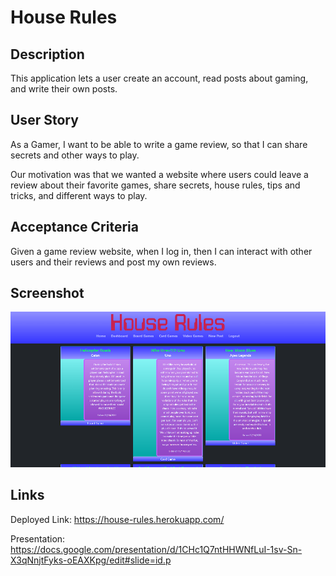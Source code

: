 # House Rules

## Description

This application lets a user create an account, read posts about gaming, and write their own posts. 

## User Story

As a Gamer, I want to be able to write a game review, so that I can share secrets and other ways to play.

Our motivation was that we wanted a website where users could leave a review about their favorite games, share secrets, house rules, tips and tricks, and different ways to play.

## Acceptance Criteria

Given a game review website, when I log in, then I can interact with other users and their reviews and post my own reviews.

## Screenshot

![A gaming webpage with a dark background and colorful navbar and posts.](public/assets/screenshot.png)

## Links

Deployed Link: https://house-rules.herokuapp.com/

Presentation: https://docs.google.com/presentation/d/1CHc1Q7ntHHWNfLuI-1sv-Sn-X3qNnjtFyks-oEAXKpg/edit#slide=id.p